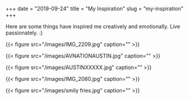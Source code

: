 +++ 
date = "2019-09-24"
title = "My Inspiration"
slug = "my-inspiration" 
+++

Here are some things have inspired me creatively and emotionally.
Live passionately. :)


{{< figure src="/images/IMG_2209.jpg" caption="" >}}


{{< figure src="/images/AVNATIONAUSTIN.jpg" caption="" >}}


{{< figure src="/images/AUSTINXXXXX.jpg" caption="" >}}


{{< figure src="/images/IMG_2080.jpg" caption="" >}}



{{< figure src="/images/smily fries.jpg" caption="" >}}